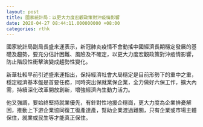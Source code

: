 ```yaml
---
layout: post
title: 國家統計局：以更大力度宏觀政策對沖疫情影響
date: 2020-04-27 08:44:11.000000000 +08:00
categories: rthk
---
```


國家統計局副局長盛來運表示，新冠肺炎疫情不會動搖中國經濟長期穩定發展的基礎及趨勢，要充分估計困難、風險及不確定，以更大力度宏觀政策對沖疫情影響，防止階段性衝擊演變成趨勢性變化。

新華社較早前引述盛來運指出，保持經濟社會大局穩定是目前形勢下的重中之重，穩定經濟基本盤是首要任務，同時突出保就業保企業，全力做好六保工作，擴大內需，持續深化改革開放創新，增強經濟內生動力活力。

他又強調，要始終堅持就業優先，有針對性地援企穩崗，更大力度為企業排憂解困，推動上下游企業協同復工復產達產，幫助企業渡過難關，只有企業或市場主體保住，就業或民生等才能真正保住。
